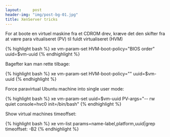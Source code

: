 ```yaml
---
layout:     post
header-img: "img/post-bg-01.jpg"
title: XenServer tricks
---
```


For at boote en virtuel maskine fra et CDROM drev, kræve det den skifter fra at være para vitualiseret (PV) til fuldt virtualiseret (HVM)

{% highlight bash %}
xe vm-param-set HVM-boot-policy="BIOS order" uuid=$vm-uuid
{% endhighlight %}

Bagefter kan man rette tilbage:

{% highlight bash %}
xe vm-param-set HVM-boot-policy="" uuid=$vm-uuid
{% endhighlight %}

Force paravirtual Ubuntu machine into single user mode:

{% highlight bash %}
xe vm-param-set uuid=$vm-uuid PV-args="-- rw quiet console=hvc0  init=/bin/bash"
{% endhighlight %}

Show virtual machines timeoffset:

{% highlight bash %}
xe vm-list  params=name-label,platform,uuid|grep timeoffset: -B2
{% endhighlight %}
